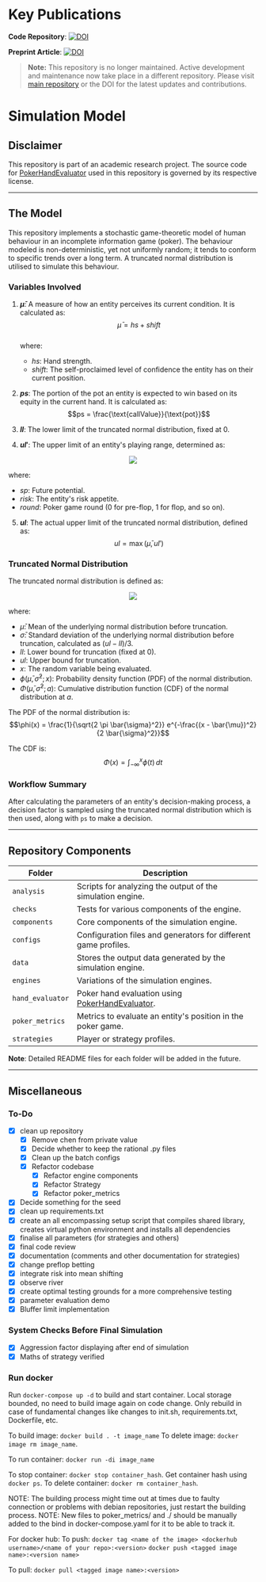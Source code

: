 # Key Publications

**Code Repository**: [![DOI](https://zenodo.org/badge/DOI/10.5281/zenodo.14840266.svg)](https://doi.org/10.5281/zenodo.14840266)

**Preprint Article**: [![DOI](https://zenodo.org/badge/DOI/10.21203/rs.3.rs-6015303/v1.svg)](https://doi.org/10.21203/rs.3.rs-6015303/v1)

> **Note:** This repository is no longer maintained. Active development and maintenance now take place in a different repository.
> Please visit [main repository](https://github.com/Rumis-Cube/pokerEconomics) or the DOI for the latest updates and contributions.

# Simulation Model

## Disclaimer

This repository is part of an academic research project. The source code for [PokerHandEvaluator](https://github.com/HenryRLee/PokerHandEvaluator) used in this repository is governed by its respective license.

---

## The Model

This repository implements a stochastic game-theoretic model of human behaviour in an incomplete information game (poker). The behaviour modeled is non-deterministic, yet not uniformly random; it tends to conform to specific trends over a long term. A truncated normal distribution is utilised to simulate this behaviour.

### Variables Involved

1. **$\bar{\mu}$**: A measure of how an entity perceives its current condition. It is calculated as:  
   $$\bar{\mu} = hs + shift$$  
   where:  
   - $hs$: Hand strength.  
   - $shift$: The self-proclaimed level of confidence the entity has on their current position.  

2. **$ps$**: The portion of the pot an entity is expected to win based on its equity in the current hand. It is calculated as:  
   $$ps = \frac{\text{callValue}}{\text{pot}}$$  

3. **$ll$**: The lower limit of the truncated normal distribution, fixed at $0$.

4. **$ul'$**: The upper limit of an entity's playing range, determined as:

  <p align="center">
    <img src="./docs/equations/ul_formulation.png" />
  </p>

   where:

- $sp$: Future potential.  
- $risk$: The entity's risk appetite.
- $round$: Poker game round (0 for pre-flop, 1 for flop, and so on).

5. **$ul$**: The actual upper limit of the truncated normal distribution, defined as:  
   $$ul = \max(\bar{\mu}, ul')$$  

### Truncated Normal Distribution

The truncated normal distribution is defined as:  
<p align="center">
  <img src="./docs/equations/normal_dist_formulation.png" />
</p>

where:  

- $\bar{\mu}$: Mean of the underlying normal distribution before truncation.  
- $\bar{\sigma}$: Standard deviation of the underlying normal distribution before truncation, calculated as $(ul - ll) / 3$.
- $ll$: Lower bound for truncation (fixed at $0$).
- $ul$: Upper bound for truncation.  
- $x$: The random variable being evaluated.  
- $\phi(\bar{\mu}, \bar{\sigma}^2; x)$: Probability density function (PDF) of the normal distribution.  
- $\Phi(\bar{\mu}, \bar{\sigma}^2; a)$: Cumulative distribution function (CDF) of the normal distribution at $a$.

The PDF of the normal distribution is:  
$$\phi(x) = \frac{1}{\sqrt{2 \pi \bar{\sigma}^2}} e^{-\frac{(x - \bar{\mu})^2}{2 \bar{\sigma}^2}}$$  

The CDF is:  
$$\Phi(x) = \int_{-\infty}^x \phi(t) \, dt$$  

### Workflow Summary

After calculating the parameters of an entity's decision-making process, a decision factor is sampled using the truncated normal distribution which is then used, along with `ps` to make a decision.

---

## Repository Components

| Folder         | Description                                                                 |
|----------------|-----------------------------------------------------------------------------|
| `analysis`     | Scripts for analyzing the output of the simulation engine.                 |
| `checks`       | Tests for various components of the engine.                                |
| `components`   | Core components of the simulation engine.                                  |
| `configs`      | Configuration files and generators for different game profiles.            |
| `data`         | Stores the output data generated by the simulation engine.                 |
| `engines`      | Variations of the simulation engines.                                      |
| `hand_evaluator` | Poker hand evaluation using [PokerHandEvaluator](https://github.com/HenryRLee/PokerHandEvaluator). |
| `poker_metrics` | Metrics to evaluate an entity's position in the poker game.               |
| `strategies`   | Player or strategy profiles.                                               |

**Note**: Detailed README files for each folder will be added in the future.

---

## Miscellaneous

### To-Do

- [x] clean up repository
  - [x] Remove chen from private value
  - [x] Decide whether to keep the rational .py files
  - [x] Clean up the batch configs
  - [x] Refactor codebase
    - [x] Refactor engine components
    - [x] Refactor Strategy
    - [x] Refactor poker_metrics
- [x] Decide something for the seed
- [x] clean up requirements.txt
- [x] create an all encompassing setup script that compiles shared library, creates virtual python environment and installs all dependencies
- [x] finalise all parameters (for strategies and others)
- [x] final code review
- [x] documentation (comments and other documentation for strategies)
- [x] change preflop betting
- [x] integrate risk into mean shifting
- [x] observe river
- [x] create optimal testing grounds for a more comprehensive testing
- [x] parameter evaluation demo
- [x] Bluffer limit implementation

### System Checks Before Final Simulation

- [x] Aggression factor displaying after end of simulation
- [x] Maths of strategy verified

### Run docker

Run `docker-compose up -d` to build and start container.
Local storage bounded, no need to build image again on code change.
Only rebuild in case of fundamental changes like changes to init.sh, requirements.txt, Dockerfile, etc.

To build image: `docker build . -t image_name`
To delete image: `docker image rm image_name`.

To run container: `docker run -di image_name`

To stop container: `docker stop container_hash`.
Get container hash using `docker ps`.
To delete container: `docker rm container_hash`.

NOTE: The building process might time out at times due to faulty connection or problems with debian repositories, just restart the building process.
NOTE: New files to poker_metrics/ and ./ should be manually added to the bind in docker-compose.yaml for it to be able to track it.

For docker hub:
To push:
`docker tag <name of the image> <dockerhub username>/<name of your repo>:<version>`
`docker push <tagged image name>:<version name>`

To pull:
`docker pull <tagged image name>:<version>`
